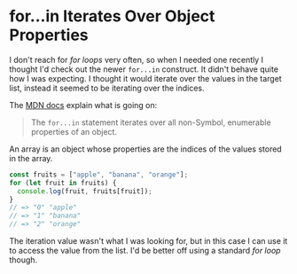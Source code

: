 # for...in Iterates Over Object Properties

I don't reach for _for loops_ very often, so when I needed one recently I
thought I'd check out the newer `for...in` construct. It didn't behave quite
how I was expecting. I thought it would iterate over the values in the
target list, instead it seemed to be iterating over the indices.

The [MDN
docs](https://developer.mozilla.org/en-US/docs/Web/JavaScript/Reference/Statements/for...in)
explain what is going on:

> The `for...in` statement iterates over all non-Symbol, enumerable properties
> of an object.

An array is an object whose properties are the indices of the values stored
in the array.

```javascript
const fruits = ["apple", "banana", "orange"];
for (let fruit in fruits) {
  console.log(fruit, fruits[fruit]);
}
// => "0" "apple"
// => "1" "banana"
// => "2" "orange"
```

The iteration value wasn't what I was looking for, but in this case I can
use it to access the value from the list. I'd be better off using a standard
_for loop_ though.
